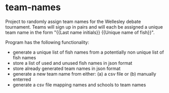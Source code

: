 # team-names

Project to randomly assign team names for the Wellesley debate tournament. Teams will sign up in pairs and will each be assigned a unique team name in the form "{{Last name initials}} {{Unique name of fish}}".

Program has the following functionality:
* generate a unique list of fish names from a potentially non unique list of fish names
* store a list of used and unused fish names in json format
* store already generated team names in json format
* generate a new team name from either: (a) a csv file or (b) manually enterred
* generate a csv file mapping names and schools to team names